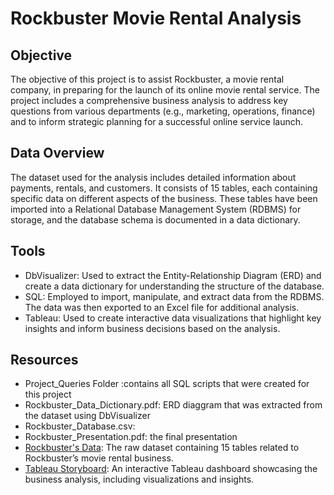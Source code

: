 # Rockbuster Movie Rental Analysis

## Objective
The objective of this project is to assist Rockbuster, a movie rental company, in preparing for the launch of its online movie rental service. The project includes a comprehensive business analysis to address key questions from various departments (e.g., marketing, operations, finance) and to inform strategic planning for a successful online service launch.

## Data Overview
The dataset used for the analysis includes detailed information about payments, rentals, and customers. It consists of 15 tables, each containing specific data on different aspects of the business. These tables have been imported into a Relational Database Management System (RDBMS) for storage, and the database schema is documented in a data dictionary.

## Tools
- DbVisualizer: Used to extract the Entity-Relationship Diagram (ERD) and create a data dictionary for understanding the structure of the database.
- SQL: Employed to import, manipulate, and extract data from the RDBMS. The data was then exported to an Excel file for additional analysis.
- Tableau: Used to create interactive data visualizations that highlight key insights and inform business decisions based on the analysis.

## Resources
- Project_Queries Folder :contains all SQL scripts that were created for this project
- Rockbuster_Data_Dictionary.pdf: ERD diaggram that was extracted from the dataset using DbVisualizer
- Rockbuster_Database.csv: 
- Rockbuster_Presentation.pdf: the final presentation 
- [Rockbuster's Data](https://github.com/Konichiwawa/Rockbuster_Project/files/9541754/dvdrental.zip): The raw dataset containing 15 tables related to Rockbuster’s movie rental business.
- [Tableau Storyboard](https://public.tableau.com/app/profile/thang.tran4072/viz/RockbusterBusinessAnalysis/Rockbuster): An interactive Tableau dashboard showcasing the business analysis, including visualizations and insights.
